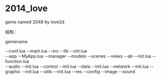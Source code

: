 # 2014_love
game named 2048 by love2d

结构：

gamename

--conf.lua
--main.lua
--src
	--lib
		--init.lua		
	--app
		--MyApp.lua	
		--manager
		--models
		--scenes
		--views
	--ab
		--init.lua
		--function.lua	
		--audio
			--init.lua
		--control
			--init.lua
		--data
			--init.lua
		--network
			--init.lua
		--graphic
			--init.lua
		--utils
			--init.lua
--res
	--config
	--image
	--sound



